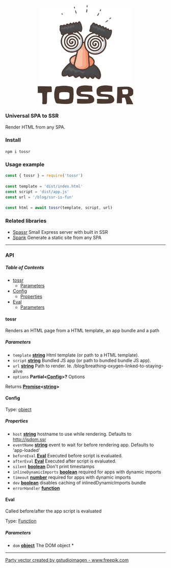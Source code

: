 <div align="center">
    <img src="tossr_logo.svg" alt="tossr" width="300" /><br>
</div>

### Universal SPA to SSR

Render HTML from any SPA.

### Install

`npm i tossr`

### Usage example

```javascript
const { tossr } = require('tossr')

const template = 'dist/index.html'
const script = 'dist/app.js'
const url = '/blog/ssr-is-fun'

const html = await tossr(template, script, url)
```

### Related libraries

-   [Spassr](https://github.com/roxiness/spassr) Small Express server with built in SSR
-   [Spank](https://github.com/roxiness/spank) Generate a static site from any SPA

* * *

### API

<!-- Generated by documentation.js. Update this documentation by updating the source code. -->

##### Table of Contents

-   [tossr](#tossr)
    -   [Parameters](#parameters)
-   [Config](#config)
    -   [Properties](#properties)
-   [Eval](#eval)
    -   [Parameters](#parameters-1)

#### tossr

Renders an HTML page from a HTML template, an app bundle and a path

##### Parameters

-   `template` **[string](https://developer.mozilla.org/docs/Web/JavaScript/Reference/Global_Objects/String)** Html template (or path to a HTML template).
-   `script` **[string](https://developer.mozilla.org/docs/Web/JavaScript/Reference/Global_Objects/String)** Bundled JS app (or path to bundled bundle JS app).
-   `url` **[string](https://developer.mozilla.org/docs/Web/JavaScript/Reference/Global_Objects/String)** Path to render. Ie. /blog/breathing-oxygen-linked-to-staying-alive
-   `options` **Partial&lt;[Config](#config)>?** Options

Returns **[Promise](https://developer.mozilla.org/docs/Web/JavaScript/Reference/Global_Objects/Promise)&lt;[string](https://developer.mozilla.org/docs/Web/JavaScript/Reference/Global_Objects/String)>** 

#### Config

Type: [object](https://developer.mozilla.org/docs/Web/JavaScript/Reference/Global_Objects/Object)

##### Properties

-   `host` **[string](https://developer.mozilla.org/docs/Web/JavaScript/Reference/Global_Objects/String)** hostname to use while rendering. Defaults to <http://jsdom.ssr>
-   `eventName` **[string](https://developer.mozilla.org/docs/Web/JavaScript/Reference/Global_Objects/String)** event to wait for before rendering app. Defaults to 'app-loaded'
-   `beforeEval` **[Eval](#eval)** Executed before script is evaluated.
-   `afterEval` **[Eval](#eval)** Executed after script is evaluated.
-   `silent` **[boolean](https://developer.mozilla.org/docs/Web/JavaScript/Reference/Global_Objects/Boolean)** Don't print timestamps
-   `inlineDynamicImports` **[boolean](https://developer.mozilla.org/docs/Web/JavaScript/Reference/Global_Objects/Boolean)** required for apps with dynamic imports
-   `timeout` **[number](https://developer.mozilla.org/docs/Web/JavaScript/Reference/Global_Objects/Number)** required for apps with dynamic imports
-   `dev` **[boolean](https://developer.mozilla.org/docs/Web/JavaScript/Reference/Global_Objects/Boolean)** disables caching of inlinedDynamicImports bundle
-   `errorHandler` **[function](https://developer.mozilla.org/docs/Web/JavaScript/Reference/Statements/function)** 

#### Eval

Called before/after the app script is evaluated

Type: [Function](https://developer.mozilla.org/docs/Web/JavaScript/Reference/Statements/function)

##### Parameters

-   `dom` **[object](https://developer.mozilla.org/docs/Web/JavaScript/Reference/Global_Objects/Object)** The DOM object
    \*


---

<a href="https://www.freepik.com/vectors/party">Party vector created by gstudioimagen - www.freepik.com</a>
